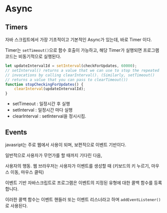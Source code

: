 # Async

## Timers
자바 스크립트에서 가장 기초적이고 기본적인 Async가 있는데, 바로 Timer 이다.<p>
Timer는 `setTimeout()`으로 함수 호출이 가능하고, 해당 Timer가 실행되면 프로그램 코드는 비동기적으로 실행된다.<p>
```javascript
let updateIntervalId = setInterval(checkForUpdates, 60000);
// setInterval() returns a value that we can use to stop the repeated
// invocations by calling clearInterval(). (Similarly, setTimeout()
// returns a value that you can pass to clearTimeout())
function stopCheckingForUpdates() {
    clearInterval(updateIntervalId);
}
```
* setTimeout : 일정시간 후 실행
* setInterval : 일정시간 마다 실행
* clearInterval : setInterval을 정시시킴.

## Events
javasript는 주로 웹에서 사용이 되며, 보편적으로 이벤트 기반이다.<p>
일반적으로 사용자가 무언가를 할 때까지 기다린 다음,<p>
사용자의 행동. 웹 브라우저는 사용자가 이벤트를 생성할 때 (키보드의 키 누르기, 마우스 이동, 마우스 클릭)<p>
이벤트 기반 자바스크립트로 프로그램은 이벤트의 지정된 유형에 대한 콜백 함수를 등록합니다.<p>
이러한 콜백 함수는 이벤트 핸들러 또는 이벤트 리스너라고 하며 `addEventListener()` 로 사용된다.


